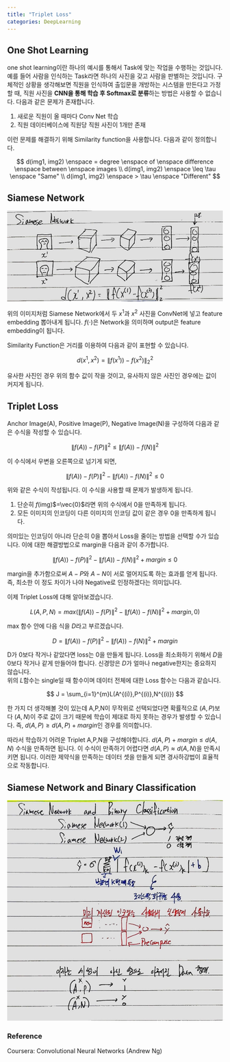 ```yaml
---
title: "Triplet Loss"
categories: DeepLearning
---
```


## One Shot Learning
one shot learning이란 하나의 예시를 통해서 Task에 맞는 작업을 수행하는 것입니다. 예를 들어 사람을 인식하는 Task라면 하나의 사진을 갖고 사람을 판별하는 것입니다. 구체적인 상황을 생각해보면 직원을 인식하여 출입문을 개방하는 시스템을 만든다고 가정할 때, 직원 사진을 **CNN을 통해 학습 후 Softmax로 분류**하는 방법은 사용할 수 없습니다. 다음과 같은 문제가 존재합니다.

1. 새로운 직원이 올 때마다 Conv Net 학습
2. 직원 데이터베이스에 직원당 직원 사진이 1개만 존재

이런 문제를 해결하기 위해 Similarity function을 사용합니다. 다음과 같이 정의합니다.

$$
d(img1, img2) \enspace = degree \enspace of \enspace difference \enspace between \enspace images \\
d(img1, img2) \enspace \leq \tau \enspace "Same" \\
d(img1, img2) \enspace > \tau \enspace "Different"
$$

## Siamese Network
<img src="/assets/images/siamese_network.jpg"><br>

위의 이미지처럼 Siamese Network에서 두 $x^1$과 $x^2$ 사진을 ConvNet에 넣고 feature embedding 뽑아내게 됩니다.
$f(\cdot)$은 Network을 의미하며 output은 feature embedding이 됩니다.<br>

Similarity Function은 거리를 이용하여 다음과 같이 표현할 수 있습니다.

$$
d(x^1, x^2) = \left \| f(x^1)) - f(x^2) \right \|_2^2
$$

유사한 사진인 경우 위의 함수 값이 작을 것이고, 유사하지 않은 사진인 경우에는 값이 커지게 됩니다.

## Triplet Loss
Anchor Image(A), Positive Image(P), Negative Image(N)을 구성하여 다음과 같은 수식을 작성할 수 있습니다.

$$
\left \| f(A)) - f(P) \right \|^2 \leq \left \| f(A)) - f(N) \right \|^2
$$

이 수식에서 우변을 오른쪽으로 넘기게 되면,

$$
\left \| f(A)) - f(P) \right \|^2 - \left \| f(A)) - f(N) \right \|^2 \leq 0
$$

위와 같은 수식이 작성됩니다. 이 수식을 사용할 때 문제가 발생하게 됩니다.

1. 단순히 $f$(img)$=\vec{0}$라면 위의 수식에서 0을 만족하게 됩니다.
2. 모든 이미지의 인코딩이 다른 이미지의 인코딩 값이 같은 경우 0을 만족하게 됩니다.

의미있는 인코딩이 아니라 단순히 0을 뽑아서 Loss을 줄이는 방법을 선택할 수가 있습니다. 이에 대한 해결방법으로 margin을 다음과 같이 추가합니다.

$$
\left \| f(A)) - f(P) \right \|^2 - \left \| f(A)) - f(N) \right \|^2 +margin \leq 0
$$

margin을 추가함으로써 $A-P$와 $A-N$이 서로 멀어지도록 하는 효과를 얻게 됩니다. 즉, 최소한 이 정도 차이가 나야 Negative로 인정하겠다는 의미입니다.<br>

이제 Triplet Loss에 대해 알아보겠습니다.

$$
L(A,P,N)= max(\left \| f(A)) - f(P) \right \|^2 - \left \| f(A)) - f(N) \right \|^2 +margin,0) 
$$

max 함수 안에 다음 식을 $D$라고 부르겠습니다.

$$
D = \left \| f(A)) - f(P) \right \|^2 - \left \| f(A)) - f(N) \right \|^2 +margin
$$

D가 0보다 작거나 같았다면 loss는 0을 만들게 됩니다. Loss을 최소화하기 위해서 $D$을 0보다 작거나 같게 만들어야 합니다. 신경망은 $D$가 얼마나 negative한지는 중요하지 않습니다. <br>
위의 $L$함수는 single일 때 함수이며 데이터 전체에 대한 Loss 함수는 다음과 같습니다.

$$
J = \sum_{i=1}^{m}L(A^{(i)},P^{(i)},N^{(i)})
$$

한 가지 더 생각해볼 것이 있는데 A,P,N이 무작위로 선택되었다면 확률적으로 $(A,P)$보다 $(A,N)$이 주로 값이 크기 때문에 학습이 제대로 하지 못하는 경우가 발생할 수 있습니다. 즉, $d(A,P) \geq d(A,P)+margin$인 경우를 의미합니다.

따라서 학습하기 어려운 Triplet A,P,N을 구성해야합니다. $d(A,P)+margin \leq d(A,N)$ 수식을 만족하면 됩니다. 이 수식이 만족하기 어렵다면 $d(A,P)\approx  d(A,N)$을 만족시키면 됩니다. 이러한 제약식을 만족하는 데이터 셋을 만들게 되면 경사하강법이 효율적으로 작동합니다.


## Siamese Network and Binary Classification
<img src="/assets/images/siamese_network_binary.jpg"><br>

### Reference
Coursera:  Convolutional Neural Networks (Andrew Ng)<br>